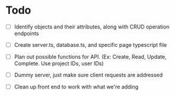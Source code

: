 # Todo

- [ ] Identify objects and their attributes, along with CRUD operation endpoints
- [ ] Create server.ts, database.ts, and specific page typescript file
- [ ] Plan out possible functions for API. (Ex: Create, Read, Update, Complete. Use project IDs, user IDs)
- [ ] Dummy server, just make sure client requests are addressed
- [ ] Clean up front end to work with what we're adding

